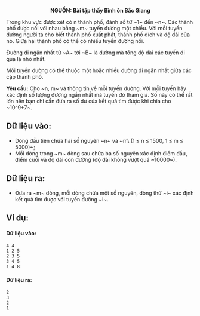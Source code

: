 **<center>NGUỒN: Bài tập thầy Bình ôn Bắc Giang</center>**

Trong khu vực được xét có n thành phố, đánh số từ ~1~ đến ~n~. Các thành phố được nối với nhau bằng ~m~ tuyến đường một chiều. Với mỗi tuyến đường người ta cho biết thành phố xuất phát, thành phố đích và độ dài của nó. Giữa hai thành phố có thể có nhiều tuyến đường nối.

Đường đi ngắn nhất từ ~A~ tới ~B~ là đường mà tổng độ dài các tuyến đi qua là nhỏ nhất.

Mỗi tuyến đường có thể thuộc một hoặc nhiều đường đi ngắn nhất giữa các cặp thành phố.

**Yêu cầu:** Cho ~n, m~ và thông tin về mỗi tuyến đường. Với mỗi tuyến hãy xác định số lượng đường ngắn nhất mà tuyến đó tham gia. Số này có thể rất lớn nên bạn chỉ cần đưa ra số dư của kết quả tìm được khi chia cho ~10^9+7~.

## Dữ liệu vào:
- Dòng đầu tiên chứa hai số nguyên ~n~ và ~m\ (1 ≤ n ≤ 1500, 1 ≤ m ≤ 5000)~;
- Mỗi dòng trong ~m~ dòng sau chứa ba số nguyên xác định điểm đầu, điểm cuối và độ dài con đường (độ dài không vượt quá ~10000~).

## Dữ liệu ra:
- Đưa ra ~m~ dòng, mỗi dòng chứa một số nguyên, dòng thứ ~i~ xác định kết quả tìm được với tuyến đường ~i~.

## Ví dụ:
#### Dữ liệu vào:
```
4 4
1 2 5
2 3 5
3 4 5
1 4 8
```

#### Dữ liệu ra:
```
2
3
2
1
```